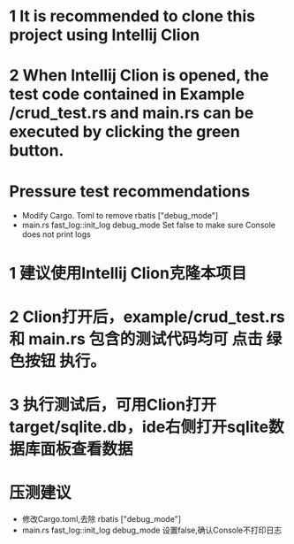 # 1 It is recommended to clone this project using Intellij Clion

# 2 When Intellij Clion is opened, the test code contained in Example /crud_test.rs and main.rs can be executed by clicking the green button.

# Pressure test recommendations

* Modify Cargo. Toml to remove rbatis ["debug_mode"]
* main.rs fast_log::init_log debug_mode Set false to make sure Console does not print logs


# 1 建议使用Intellij Clion克隆本项目

# 2 Clion打开后，example/crud_test.rs 和 main.rs 包含的测试代码均可 点击 绿色按钮 执行。

# 3 执行测试后，可用Clion打开target/sqlite.db，ide右侧打开sqlite数据库面板查看数据

# 压测建议

* 修改Cargo.toml,去除 rbatis  ["debug_mode"]
* main.rs fast_log::init_log debug_mode 设置false,确认Console不打印日志
